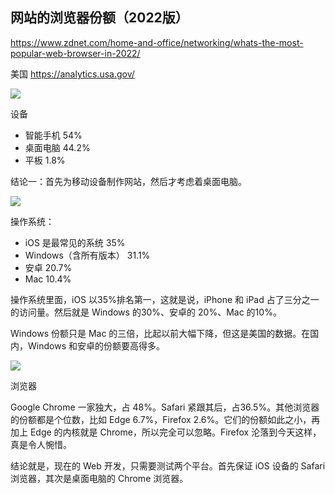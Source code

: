 ## 网站的浏览器份额（2022版）

https://www.zdnet.com/home-and-office/networking/whats-the-most-popular-web-browser-in-2022/

美国 https://analytics.usa.gov/

![](https://cdn.beekka.com/blogimg/asset/220204/bg2022040601.webp)

设备

- 智能手机 54%
- 桌面电脑 44.2%
- 平板 1.8%

结论一：首先为移动设备制作网站，然后才考虑着桌面电脑。

![](https://cdn.beekka.com/blogimg/asset/220204/bg2022040603.webp)

操作系统：

- iOS 是最常见的系统 35%
- Windows（含所有版本） 31.1%
- 安卓 20.7%
- Mac 10.4%

操作系统里面，iOS 以35%排名第一，这就是说，iPhone 和 iPad 占了三分之一的访问量。然后就是 Windows 的30%、安卓的 20%、Mac 的10%。

Windows 份额只是 Mac 的三倍，比起以前大幅下降，但这是美国的数据。在国内，Windows 和安卓的份额要高得多。

![](https://cdn.beekka.com/blogimg/asset/220204/bg2022040602.webp)

浏览器

Google Chrome 一家独大，占 48%。Safari 紧跟其后，占36.5%。其他浏览器的份额都是个位数，比如 Edge 6.7%，Firefox 2.6%。它们的份额如此之小，再加上 Edge 的内核就是 Chrome，所以完全可以忽略。Firefox 沦落到今天这样，真是令人惋惜。

结论就是，现在的 Web 开发，只需要测试两个平台。首先保证 iOS 设备的 Safari 浏览器，其次是桌面电脑的 Chrome 浏览器。